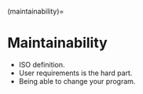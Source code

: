 (maintainability)=
# Maintainability
- ISO definition. 
- User requirements is the hard part.
- Being able to change your program.

